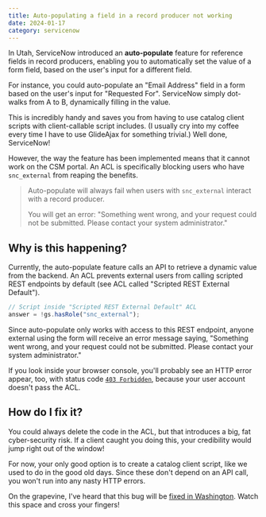 ```yaml
---
title: Auto-populating a field in a record producer not working
date: 2024-01-17
category: servicenow
---
```


In Utah, ServiceNow introduced an **auto-populate** feature for reference fields in record producers, enabling you to automatically set the value of a form field, based on the user's input for a different field.

For instance, you could auto-populate an "Email Address" field in a form based on the user's input for "Requested For". ServiceNow simply dot-walks from A to B, dynamically filling in the value.

This is incredibly handy and saves you from having to use catalog client scripts with client-callable script includes. (I usually cry into my coffee every time I have to use GlideAjax for something trivial.) Well done, ServiceNow!

However, the way the feature has been implemented means that it cannot work on the CSM portal. An ACL is specifically blocking users who have `snc_external` from reaping the benefits.

> Auto-populate will always fail when users with `snc_external` interact with a record producer.
>
> You will get an error: "Something went wrong, and your request could not be submitted. Please contact your system administrator."

## Why is this happening?

Currently, the auto-populate feature calls an API to retrieve a dynamic value from the backend. An ACL prevents external users from calling scripted REST endpoints by default (see ACL called "Scripted REST External Default").

```js
// Script inside "Scripted REST External Default" ACL
answer = !gs.hasRole("snc_external");
```

Since auto-populate only works with access to this REST endpoint, anyone external using the form will receive an error message saying, "Something went wrong, and your request could not be submitted. Please contact your system administrator."

If you look inside your browser console, you'll probably see an HTTP error appear, too, with status code [`403 Forbidden`](https://http.cat/status/403), because your user account doesn't pass the ACL.

## How do I fix it?

You could always delete the code in the ACL, but that introduces a big, fat cyber-security risk. If a client caught you doing this, your credibility would jump right out of the window!

For now, your only good option is to create a catalog client script, like we used to do in the good old days. Since these don't depend on an API call, you won't run into any nasty HTTP errors.

On the grapevine, I've heard that this bug will be [fixed in Washington](https://www.servicenow.com/community/developer-articles/auto-populate-a-variable-based-on-a-reference-type-variable-utah/ta-p/2475511). Watch this space and cross your fingers!
